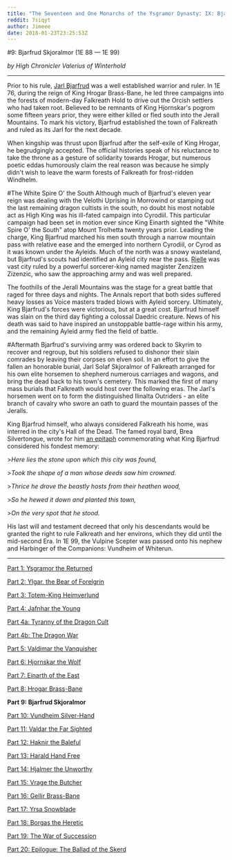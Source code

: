 ```yaml
---
title: "The Seventeen and One Monarchs of the Ysgramor Dynasty: IX: Bjarfrud Skjoralmor"
reddit: 7siqyt
author: Jimeee
date: 2018-01-23T23:25:53Z
---
```


#9: Bjarfrud Skjoralmor (1E 88 — 1E 99) 

*by High Chronicler Valerius of Winterhold*

---
Prior to his rule, [Jarl Bjarfrud](http://en.uesp.net/wiki/Online:Deathlord_Bjarfrud_Skjoralmor) was a well established warrior and ruler. In 1E 76, during the reign of King Hrogar Brass-Bane, he led three campaigns into the forests of modern-day Falkreath Hold to drive out the Orcish settlers who had taken root. Believed to be remnants of King Hjornskar's pogrom some fifteen years prior, they were either killed or fled south into the Jerall Mountains. To mark his victory, Bjarfrud established the town of Falkreath and ruled as its Jarl for the next decade.

When kingship was thrust upon Bjarfrud after the self-exile of King Hrogar, he begrudgingly accepted. The official histories speak of his reluctance to take the throne as a gesture of solidarity towards Hrogar, but numerous poetic eddas humorously claim the real reason was because he simply didn't wish to leave the warm forests of Falkreath for frost-ridden Windhelm.

#The White Spire O' the South
Although much of Bjarfrud's eleven year reign was dealing with the Velothi Uprising in Morrowind or stamping out the last remaining dragon cultists in the south, no doubt his most notable act as High King was his ill-fated campaign into Cyrodiil. This particular campaign had been set in motion ever since King Einarth sighted the "White Spire O' the South" atop Mount Trolhetta twenty years prior. Leading the charge, King Bjarfrud marched his men south through a narrow mountain pass with relative ease and the emerged into northern Cyrodiil, or Cyrod as it was known under the Ayleids. Much of the north was a snowy wasteland, but Bjarfrud's scouts had identified an Ayleid city near the pass. [Rielle](http://en.uesp.net/wiki/Oblivion:Rielle) was vast city ruled by a powerful sorcerer-king named magister Zenzizen Zizenzic, who saw the approaching army and was well prepared. 

The foothills of the Jerall Mountains was the stage for a great battle that raged for three days and nights. The Annals report that both sides suffered heavy losses as Voice masters traded blows with Ayleid sorcery. Ultimately, King Bjarfrud's forces were victorious, but at a great cost. Bjarfrud himself was slain on the third day fighting a colossal Daedric creature. News of his death was said to have inspired an unstoppable battle-rage within his army, and the remaining Ayleid army fled the field of battle. 

#Aftermath
Bjarfrud's surviving army was ordered back to Skyrim to recover and regroup, but his soldiers refused to dishonor their slain comrades by leaving their corpses on elven soil. In an effort to give the fallen an honorable burial, Jarl Solaf Skjoralmor of Falkreath arranged for his own elite horsemen to shepherd numerous carriages and wagons, and bring the dead back to his town's cemetery. This marked the first of many mass burials that Falkreath would host over the following eras. The Jarl's horsemen went on to form the distinguished Ilinalta Outriders - an elite branch of cavalry who swore an oath to guard the mountain passes of the Jeralls.

King Bjarfrud himself, who always considered Falkreath his home, was interred in the city's Hall of the Dead. The famed royal bard, Brea Silvertongue, wrote for him [an epitaph](http://en.uesp.net/wiki/Online:Epitaph_of_Bjarfrud_Skjoralmor) commemorating what King Bjarfrud considered his fondest memory:

&gt;*Here lies the stone upon which this city was found,*

&gt;*Took the shape of a man whose deeds saw him crowned.*

&gt;*Thrice he drove the beastly hosts from their heathen wood,*

&gt;*So he hewed it down and planted this town,*

&gt;*On the very spot that he stood.*

His last will and testament decreed that only his descendants would be granted the right to rule Falkreath and her environs, which they did until the mid-second Era. In 1E 99, the Vulpine Scepter was passed onto his nephew and Harbinger of the Companions: Vundheim of Whiterun.

---
[Part 1: Ysgramor the Returned](https://redd.it/7oy7ew)

[Part 2: Ylgar, the Bear of Forelgrin](https://redd.it/7p6k5h)

[Part 3: Totem-King Heimverlund](https://redd.it/7peju9)

[Part 4: Jafnhar the Young](https://redd.it/7pn9i5)

[Part 4a: Tyranny of the Dragon Cult](https://redd.it/7pvz3c)

[Part 4b: The Dragon War](https://redd.it/7qj1oh)

[Part 5: Valdimar the Vanquisher](https://redd.it/7qs6vm)

[Part 6: Hjornskar the Wolf](https://redd.it/7r088c)

[Part 7: Einarth of the East](https://redd.it/7r9vfv)

[Part 8: Hrogar Brass-Bane](https://redd.it/7ri9vn)

**Part 9: Bjarfrud Skjoralmor**

[Part 10: Vundheim Silver-Hand](https://redd.it/7ttg7c)

[Part 11: Valdar the Far Sighted](https://redd.it/7ui737)

[Part 12: Haknir the Baleful](https://redd.it/7zfxul)

[Part 13: Harald Hand Free](https://redd.it/8191nw)

[Part 14: Hjalmer the Unworthy](https://redd.it/82renh)

[Part 15: Vrage the Butcher](https://redd.it/89u5f7)

[Part 16: Gellir Brass-Bane](https://redd.it/8dnuin)

[Part 17: Yrsa Snowblade](https://redd.it/8grtop)

[Part 18: Borgas the Heretic](https://redd.it/8jqcwv)

[Part 19: The War of Succession](https://redd.it/8k3apu)

[Part 20: Epilogue: The Ballad of the Skerd](https://redd.it/8kdcwy)
